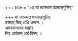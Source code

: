 +++
title = "०३ यां त्वास्थत् पञ्चाङ्गुलिर्"

+++
यां त्वास्थत् पञ्चाङ्गुलिर्  
वक्राच् चिद् अधि धन्वनः ।  
अपस्कम्भस्य बाह्वोर्  
निर् अवोचम् अहं विषम् ॥